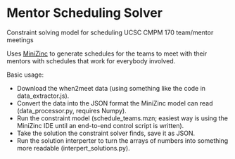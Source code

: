# Mentor Scheduling Solver
Constraint solving model for scheduling UCSC CMPM 170 team/mentor meetings

Uses [MiniZinc](https://www.minizinc.org/) to generate schedules for the teams to meet with their mentors with schedules that work for everybody involved.

Basic usage:
* Download the when2meet data (using something like the code in data_extractor.js).
* Convert the data into the JSON format the MiniZinc model can read (data_processor.py, requires Numpy).
* Run the constraint model (schedule_teams.mzn; easiest way is using the MiniZinc IDE until an end-to-end control script is written).
* Take the solution the constraint solver finds, save it as JSON.
* Run the solution interperter to turn the arrays of numbers into something more readable (interpert_solutions.py).
